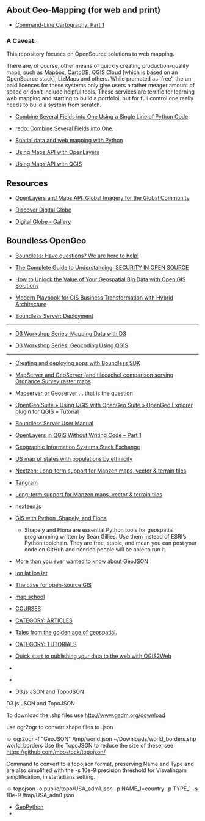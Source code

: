 ## About Geo-Mapping (for web and print)

* [Command-Line Cartography, Part 1](https://medium.com/@mbostock/command-line-cartography-part-1-897aa8f8ca2c)

### A Caveat:

This repository focuses on OpenSource solutions to web mapping.

There are, of course, other means of quickly creating production-quality maps, such as Mapbox, CartoDB, QGIS Cloud [which is based on an OpenSource stack], LizMaps and others.  While promoted as 'free', the un-paid licences for these systems only give users a rather meager amount of space or don’t include helpful tools. These services are terrific for learning web mapping and starting to build a portfoloi, but for full control one really needs to build a system from scratch.



* [Combine Several Fields into One Using a Single Line of Python Code](http://www.esri.com/news/arcwatch/0211/tip.html)
* [redo: Combine Several Fields into One.](https://gist.github.com/tmcw/5078699)

* [Spatial data and web mapping with Python](https://www.youtube.com/watch?v=qmgh14LUOjQ&feature=youtu.be)


* [Using Maps API with OpenLayers](https://mapsapidocs.digitalglobe.com/docs/maps-api-openlayers)
* [Using Maps API with QGIS](https://platform.digitalglobe.com/using-maps-api-with-qgis/)


## Resources




* [OpenLayers and Maps API: Global Imagery for the Global Community](https://platform.digitalglobe.com/openlayers-and-maps-api-global-imagery-for-the-global-community/)

* [Discover Digital Globe](https://discover.digitalglobe.com/)
* [Digital Globe - Gallery](https://www.digitalglobe.com/gallery)

## Boundless OpenGeo

* [Boundless: Have questions? We are here to help!](http://info.boundlessgeo.com/speak-with-sales-request.html?mkt_tok=eyJpIjoiTjJNeU5EUTBPVE5tTkRrMCIsInQiOiJRUVVmME5pNTRoWHdNTkpqeGpmbzcyOFZWSm43ekNPeW5IbW45d2VnQTdCREpVcTdSTFRuQ3I1NVFweTZGdm5mUXZ4c2hjWDEyQ3U0UEltdkRPM2pWVHNPK08zazhYaCtmQUxkcUZZaHBkMlhjK0xxRXh4TStkU2tWRzlMSytlaCJ9)

* [The Complete Guide to Understanding: SECURITY IN OPEN SOURCE](http://info.boundlessgeo.com/rs/242-IZP-883/images/WP003-Security-Open-Source-Software.pdf)
* [How to Unlock the Value of Your Geospatial
Big Data with Open GIS Solutions](http://info.boundlessgeo.com/rs/242-IZP-883/images/WP002-Unlock-Value-Geospatial-Big-Data.pdf)

* [Modern Playbook for GIS Business Transformation with Hybrid Architecture](http://info.boundlessgeo.com/rs/242-IZP-883/images/WP001-Boundless-Modern-Playbook-GIS-Hybrid-Architecture.pdf)


* [Boundless Server: Deployment](http://suite.opengeo.org/docs/latest/sysadmin/deploy/index.html)

---

* [D3 Workshop Series: Mapping Data with D3](http://duspviz.mit.edu/d3-workshop/mapping-data-with-d3/)

* [D3 Workshop Series: Geocoding Using QGIS](http://duspviz.mit.edu/tutorials/geocoding/)



---

* [Creating and deploying apps with Boundless SDK](http://suite.opengeo.org/ee/docs/4.5/webapps/sdk.html)

* [MapServer and GeoServer (and tilecache) comparison serving Ordnance Survey raster maps](https://www.esdm.co.uk/mapserver-and-geoserver-and-tilecache-comparison-serving-ordnance-survey-raster-maps)

* [Mapserver or Geoserver … that is the question](http://www.xyht.com/spatial-itgis/web-mapping-for-dummies-my-personal-experience/)

* [OpenGeo Suite  » Using QGIS with OpenGeo Suite » OpenGeo Explorer plugin for QGIS » Tutorial](https://connect.boundlessgeo.com/docs/suite/4.7/qgis/explorer/tutorial/index.html)

* [Boundless Server User Manual](https://suite.boundlessgeo.com/docs/latest/)

* [OpenLayers in QGIS Without Writing Code – Part 1](https://boundlessgeo.com/2015/06/building-openlayers-3-web-app-without-writing-code/)

* [Geographic Information Systems Stack Exchange](https://gis.stackexchange.com/questions/175462/seeking-tutorial-for-boundless-web-app-builder)

* [US map of states with populations by ethnicity](https://bl.ocks.org/SuYoungHong/f4a4d387ead290850e58bf92a6c4dbb6)

* [Nextzen: Long-term support for Mapzen maps, vector & terrain tiles](https://www.nextzen.org/)
* [Tangram](https://github.com/tangrams)
* [Long-term support for Mapzen maps, vector & terrain tiles](https://mapzen.com/blog/long-term-support-mapzen-maps/)
* [nextzen.js](https://github.com/nextzen/nextzen.js)

* [GIS with Python, Shapely, and Fiona](https://macwright.org/2012/10/31/gis-with-python-shapely-fiona.html)
    - Shapely and Fiona are essential Python tools for geospatial programming written by Sean Gillies. Use them instead of ESRI’s Python toolchain. They are free, stable, and mean you can post your code on GitHub and nonrich people will be able to run it.
    
* [More than you ever wanted to know about GeoJSON](https://macwright.org/2015/03/23/geojson-second-bite.html)

* [lon lat lon lat](https://macwright.org/lonlat/)

* [The case for open-source GIS](http://millermountain.com/geospatialblog/2018/01/16/open-source-gis/)

* [map school](https://mapschool.io/)


* [COURSES](http://millermountain.com/geospatialblog/gis-courses/)
* [CATEGORY: ARTICLES](http://millermountain.com/geospatialblog/category/article/)
* [Tales from the golden age of geospatial.](http://millermountain.com/geospatialblog/2018/02/23/tales-golden-age-geospatial/#more-409)
* [CATEGORY: TUTORIALS](http://millermountain.com/geospatialblog/category/tutorial/)
* [Quick start to publishing your data to the web with QGIS2Web](http://millermountain.com/geospatialblog/2017/11/13/quick-start-publishing-data-web-qgis2web/)
* []()
* []()




* [D3.js JSON and TopoJSON](https://gist.github.com/nkhine/3150901)

D3.js JSON and TopoJSON

To download the .shp files use http://www.gadm.org/download

use ogr2ogr to convert shape files to .json

☺ ogr2ogr -f "GeoJSON" /tmp/world.json ~/Downloads/world_borders.shp world_borders Use the TopoJSON to reduce the size of these, see https://github.com/mbostock/topojson/

Command to convert to a topojson format, preserving Name and Type and are also simplified with the -s 10e-9 precision threshold for Visvalingam simplification, in steradians setting.

☺ topojson -o public/topo/USA_adm1.json -p NAME_1=country -p TYPE_1 -s 10e-9 /tmp/USA_adm1.json


* [GeoPython](https://github.com/bentrm/geopython/tree/8e52062d9545f4b7c1f04a3516354a5a9155e31f)
* []()
